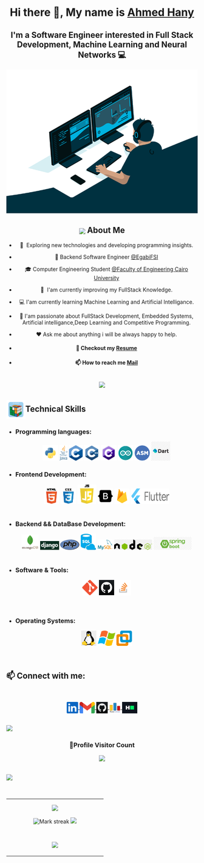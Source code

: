 <div align ="center">

# Hi there 👋, My name is [Ahmed Hany](https://www.linkedin.com/in/ahmed-hany-33b3b420a/)

## I'm a Software Engineer interested in Full Stack Development, Machine Learning and Neural Networks 💻

<!-- image in markdown -->
![Cooding](code.gif)

## <img align="center"  height =50px src="https://user-images.githubusercontent.com/63050133/156777293-72a6e681-2582-4a9d-ad92-09d1181d47c7.gif"> About Me <a id = "about"></a>

- 🤔&nbsp; Exploring new technologies and developing programming insights.
- 🚀 Backend Software Engineer <a href="https://www.linkedin.com/company/egabifsi/">@EgabiFSI</a>
- 🎓 Computer Engineering Student <a href="http://eng.cu.edu.eg/ar/">@Faculty of Engineering Cairo University</a>
- 🧠 &nbsp;I'am currently improving my FullStack Knowledge.
- 💻&nbsp;I'am currently learning Machine Learning and Artificial Intelligance.
- 🌟&nbsp;I'am passionate about FullStack Development, Embedded Systems, Artificial intelligance,Deep Learning and Competitive Programming.
- ❤️‍&nbsp;Ask me about anything i will be always happy to help.
- #### 📝 Checkout my <a href="https://drive.google.com/file/d/1a_4wMjnPkPBvvV1KSEN7t0wseK8Wt5Uy/view?usp=drive_link">Resume</a>

- #### 📫 How to reach me <a href="mailto:ahmed300hany@gmail.com">Mail</a>

<br>

<img src="https://user-images.githubusercontent.com/73097560/115834477-dbab4500-a447-11eb-908a-139a6edaec5c.gif">
</div>  

## <img align="center"  height =50px src="images/skills.gif">Technical Skills

<ul>
<li>

### Programming languages:

 <div align ="center">
<code title="Python"><img height="40" src="https://raw.githubusercontent.com/github/explore/80688e429a7d4ef2fca1e82350fe8e3517d3494d/topics/python/python.png"></code>
<code title="Java"><img height="40" src="images/Java.svg.png"></code>
<code title="C"><img height="40" src="images/C_Logo.png"></code>
<code title="C++"><img height="40" src="https://raw.githubusercontent.com/github/explore/80688e429a7d4ef2fca1e82350fe8e3517d3494d/topics/cpp/cpp.png"></code>
<code title="C#"><img height="40" src="images/c_sharp2.png"></code>
<code title="arduino"><img height="40" src="https://raw.githubusercontent.com/github/explore/80688e429a7d4ef2fca1e82350fe8e3517d3494d/topics/arduino/arduino.png"></code>
<code title="Assembly"><img height="40" src="images/ASM-Symbol.png"></code>
<code title="Dart"><img height="50" src="images/dart.png"></code>
</div>
</li>
<li>

### Frontend Development:

<div align ="center">
<code title="Html 5"><img height="40" src="https://raw.githubusercontent.com/github/explore/80688e429a7d4ef2fca1e82350fe8e3517d3494d/topics/html/html.png"></code>
<code title="CSS"><img height="40" src="https://raw.githubusercontent.com/github/explore/80688e429a7d4ef2fca1e82350fe8e3517d3494d/topics/css/css.png"></code>
<code title="JavaScript"><img height="50" src="images/js-logo.webp"></code>
<code title="Bootstrap"><img src="https://raw.githubusercontent.com/devicons/devicon/master/icons/bootstrap/bootstrap-plain.svg" alt="bootstrap" width="40" height="40" /></code>
<code title="firebase"><img src="images/firebase.png" alt="firebase" width="40" height="40" /></code>
<code title="Flutter"><img src="images/flutter.png" alt="firebase" width="100" height="40" /></code>

</div>
<br>
</li>
<li>

### Backend && DataBase Development:

 <div align ="center">
<code title="mongodb"><img width="45" height="40" src="images/mongodb.webp"></code>
<code title="Django"><img width="50" src="images/django.png"></code>
<code title="PHP"><img width="50" src="images/php2.png"></code>
<code title="SQl"><img width="40" src="images/sql.png"></code>
<code title="MySQL"><img width="40" src="images/mysq.png"></code>
<code title="Node.js"><img width="100" src="images/node.png"></code>
<code title="Spring Boot"><img width="100" src="images/springboot.png"></code>
</div>
<br>
</li>
<li>

### Software & Tools:

<div align ="center">

<code title="Git"><img height="40" src="images/Git2.png"></code>
<code title="GitHub"><img height="40" src="images/git.png"></code>
<code title="StackOverflow"><img height="40" src="images/StackOverflow.png"></code>

</div>
<br>
</li>
<li>

### Operating Systems:

<div align ="center">
<code title="Linux"><img src="images/images.jpg" width="40" height="40" /></code>
<code title="Windows"><img src="images/windows.png" height="40" /></code>
<code title="VMware"><img src="images/vmware.png" height="40" /></code>

</div>
</ul>
<br>
</li>

## 📫 Connect with me: <a id="Connect"></a>

<br>
<p align="center">
  <a href="(https://www.linkedin.com/in/ahmed-hany-33b3b420a/" target="blank">
    <img align="center" src="images/linkedin.png" alt="Ahmed Hany" height="30" width="30" />
  </a>
  <a href="mailto:ahmed300hany@gmail.com
" target="blank">
    <img align="center" src="images/Gmail.png" alt="Ahmed Hany" height="30px" width="40px" />
  </a>
  <a href="https://github.com/Ahmed-H300" target="blank">
    <img align="center" src="images/git.png" alt="Ahmed Hany" height="30px" width="30px" />
  </a>
  <a href="https://codeforces.com/profile/ahmed300hany" target="blank">
    <img align="center" src="images/codeforces3.png" alt="Ahmed Hany" height="30px" width="30px" />
  </a>
  <a href="https://www.hackerrank.com/ahmed300hany" target="blank">
    <img align="center" src="images/hackerrank.svg" alt="Ahmed Hany" height="30" width="40" />
  </a>
</p>
<br>
<img src="https://user-images.githubusercontent.com/73097560/115834477-dbab4500-a447-11eb-908a-139a6edaec5c.gif">
</p>  
<div align=center>
  <h3><b>📍Profile Visitor Count</b></h3>
</div>
    
<!-- retro visitor counter -->  
<p align="center" >   
  <img src="https://profile-counter.glitch.me/Ahmed-H300/count.svg" />  
</p>
<br>
<img src="https://user-images.githubusercontent.com/73097560/115834477-dbab4500-a447-11eb-908a-139a6edaec5c.gif">
</p> 
<p  align="center">
<br>

<table border="0" align="center">
<tr border="0">
<td width="50%" align="center">
  
  <p align= "center">
  <img height= "200" src="https://github-readme-stats.vercel.app/api?username=Ahmed-H300&theme=react&show_icons=true&include_all_commits=true" />
</p>
  <img  title="🔥 Get streak stats for your profile at git.io/streak-stats" alt="Mark streak" src="https://github-readme-streak-stats.herokuapp.com/?user=Ahmed-H300&theme=dark&hide_border=true" />

<img src="https://user-images.githubusercontent.com/73097560/115834477-dbab4500-a447-11eb-908a-139a6edaec5c.gif">
</p> 
<br>
<p align="center">
  <img src="https://readme-typing-svg.herokuapp.com/?lines=See+You+Later.." />
</p>

</div>
